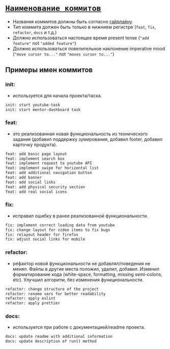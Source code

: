 # [`Наименование коммитов`](./index.md)

- Названия коммитов должны быть согласно [гайдлайну](https://www.conventionalcommits.org/en/v1.0.0/)
- Тип коммита должен быть только в нижнием регистре (`feat`, `fix`, `refactor`, `docs` и т.д.)
- Должно использоваться настоящее время present tense (`"add feature"` not `"added feature"`)
- Должно использоваться повелительное наклонение imperative mood (`"move cursor to..."` not `"moves cursor to..."`)

## Примеры имен коммитов

### init:

- используется для начала проекта/таска.

```bash
init: start youtube-task
init: start mentor-dashboard task
```

### feat:

- это реализованная новая функциональность из технического задания (добавил поддержку зумирования, добавил footer, добавил карточку продукта).

```bash
feat: add basic page layout
feat: implement search box
feat: implement request to youtube API
feat: implement swipe for horizontal list
feat: add additional navigation button
feat: add banner
feat: add social links
feat: add physical security section
feat: add real social icons
```

### fix:

- исправил ошибку в ранее реализованной функциональности.

```bash
fix: implement correct loading data from youtube
fix: change layout for video items to fix bugs
fix: relayout header for firefox
fix: adjust social links for mobile
```

### refactor:

- рефактор новой функциональности не добавлял/поведения не менял. Файлы в другие места положил, удалил, добавил. Изменил форматирование кода (white-space, formatting, missing semi-colons, etc). Улучшил алгоритм, без изменения функциональности.

```bash
refactor: change structure of the project
refactor: rename vars for better readability
refactor: apply eslint
refactor: apply prettier
```

### docs:

- используется при работе с документацией/readme проекта.

```bash
docs: update readme with additional information
docs: update description of run() method
```
